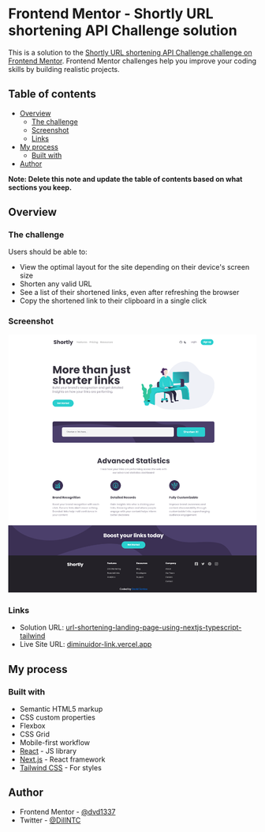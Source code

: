 # Frontend Mentor - Shortly URL shortening API Challenge solution

This is a solution to the [Shortly URL shortening API Challenge challenge on Frontend Mentor](https://www.frontendmentor.io/challenges/url-shortening-api-landing-page-2ce3ob-G). Frontend Mentor challenges help you improve your coding skills by building realistic projects.

## Table of contents

- [Overview](#overview)
  - [The challenge](#the-challenge)
  - [Screenshot](#screenshot)
  - [Links](#links)
- [My process](#my-process)
  - [Built with](#built-with)
- [Author](#author)

**Note: Delete this note and update the table of contents based on what sections you keep.**

## Overview

### The challenge

Users should be able to:

- View the optimal layout for the site depending on their device's screen size
- Shorten any valid URL
- See a list of their shortened links, even after refreshing the browser
- Copy the shortened link to their clipboard in a single click

### Screenshot

![](./screenshot.png)

### Links

- Solution URL: [url-shortening-landing-page-using-nextjs-typescript-tailwind](https://www.frontendmentor.io/solutions/url-shortening-landing-page-using-nextjs-typescript-tailwind-JkHHdMEJjG)
- Live Site URL: [diminuidor-link.vercel.app](https://diminuidor-link.vercel.app)

## My process

### Built with

- Semantic HTML5 markup
- CSS custom properties
- Flexbox
- CSS Grid
- Mobile-first workflow
- [React](https://reactjs.org/) - JS library
- [Next.js](https://nextjs.org/) - React framework
- [Tailwind CSS](https://tailwindcss.com/docs/installation) - For styles

## Author

- Frontend Mentor - [@dvd1337](https://www.frontendmentor.io/profile/dvd1337)
- Twitter - [@DillNTC](https://www.twitter.com/DillNTC)
